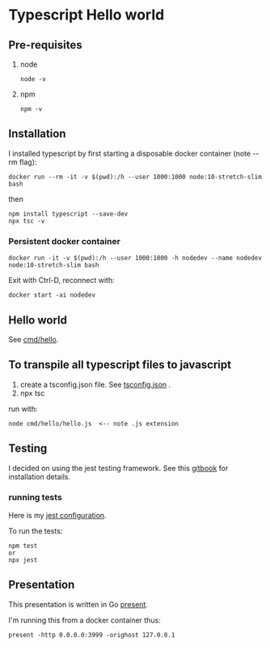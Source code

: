 # Typescript Hello world

## Pre-requisites
1. node  
   ```
   node -v
   ```
1. npm  
   ```
   npm -v
   ```

## Installation
I installed typescript by first starting a disposable docker container (note --rm flag):
```
docker run --rm -it -v $(pwd):/h --user 1000:1000 node:10-stretch-slim bash
```
then
```
npm install typescript --save-dev
npx tsc -v
```

### Persistent docker container
```
docker run -it -v $(pwd):/h --user 1000:1000 -h nodedev --name nodedev node:10-stretch-slim bash
```
Exit with Ctrl-D,
reconnect with:
```
docker start -ai nodedev
```

## Hello world
See [cmd/hello](cmd/hello/README.md).

## To transpile all typescript files to javascript
1. create a tsconfig.json file. See [tsconfig.json](tsconfig.json) .
1. npx tsc

run with:
```
node cmd/hello/hello.js  <-- note .js extension
```

## Testing
I decided on using the jest testing framework.
See this [gitbook](https://basarat.gitbook.io/typescript/intro-1/jest) for
installation details.

### running tests
Here is my [jest configuration](jest.config.js).

To run the tests:
```
npm test
or
npx jest
```

## Presentation
This presentation is written in Go [present](https://godoc.org/golang.org/x/tools/present).

I'm running this from a docker container thus:
```
present -http 0.0.0.0:3999 -orighost 127.0.0.1
```